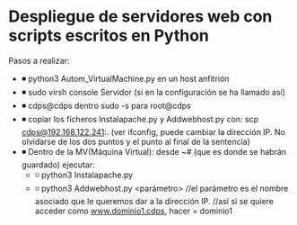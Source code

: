 # Despliegue de servidores web con scripts escritos en Python


Pasos a realizar:
 - ◾ python3 Autom_VirtualMachine.py en un host anfitrión
 - ◾ sudo virsh console Servidor (si en la configuración se ha llamado así)
 - ◾ cdps@cdps dentro sudo -s para root@cdps 
 - ◾ copiar los ficheros Instalapache.py y Addwebhost.py con:  scp <fichero> cdps@192.168.122.241:. 
(ver ifconfig, puede cambiar la dirección IP. No olvidarse de los dos puntos y el punto al final de la sentencia)
 - ◾ Dentro de la MV(Máquina Virtual): desde ~# (que es donde se habrán guardado) ejecutar: 
    - ◽ python3 Instalapache.py
    - ◽ python3 Addwebhost.py <parámetro>         //el parámetro es el nombre asociado que le queremos dar a la dirección IP. 
                                                  //así si se quiere acceder como www.dominio1.cdps, hacer <parametro> = dominio1
                                                  
